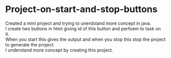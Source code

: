 # Project-on-start-and-stop-buttons

Created a mini project and trying to unerdstand more concept in java.<br>
I create two buttons in html giving id of this button and perfoem to task on it.<br>
When you start this gives the output and when you stop this stop the project to generate the project.<br>
I understand more concept by creating this project.
